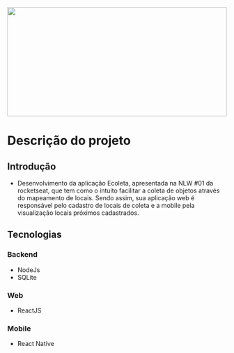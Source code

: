 <img src="https://cdn.dribbble.com/users/1986561/screenshots/11226328/nlw_dribbble.png" width=100% height="250px"/>

# Descrição do projeto

## Introdução
- Desenvolvimento da aplicação Ecoleta, apresentada na NLW #01 da rocketseat, que tem como o intuito facilitar a coleta de objetos através do mapeamento de locais. Sendo assim, sua aplicação web é responsável pelo cadastro de locais de coleta e a mobile pela visualização locais próximos cadastrados.

## Tecnologias

### Backend
- NodeJs
- SQLite

### Web
- ReactJS

### Mobile
- React Native
